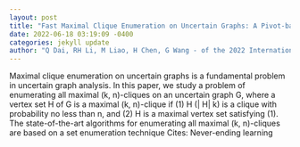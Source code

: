 ```yaml
--- 
layout: post 
title: "Fast Maximal Clique Enumeration on Uncertain Graphs: A Pivot-based Approach" 
date: 2022-06-18 03:19:09 -0400 
categories: jekyll update 
author: "Q Dai, RH Li, M Liao, H Chen, G Wang - of the 2022 International Conference on , 2022" 
--- 
```

Maximal clique enumeration on uncertain graphs is a fundamental problem in uncertain graph analysis. In this paper, we study a problem of enumerating all maximal (k, n)-cliques on an uncertain graph G, where a vertex set H of G is a maximal (k, n)-clique if (1) H (| H| k) is a clique with probability no less than n, and (2) H is a maximal vertex set satisfying (1). The state-of-the-art algorithms for enumerating all maximal (k, n)-cliques are based on a set enumeration technique Cites: Never-ending learning